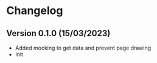 # Changelog

## Version 0.1.0 (15/03/2023)

- Added mocking to get data and prevent page drawing
- Init
